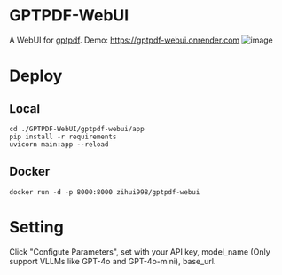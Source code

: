 # GPTPDF-WebUI

A WebUI for [gptpdf](https://github.com/CosmosShadow/gptpdf). Demo: https://gptpdf-webui.onrender.com
![image](https://github.com/user-attachments/assets/5c5278f3-2774-4a38-94c8-f62538df7769)

# Deploy
## Local

```
cd ./GPTPDF-WebUI/gptpdf-webui/app
pip install -r requirements
uvicorn main:app --reload
```

## Docker
```
docker run -d -p 8000:8000 zihui998/gptpdf-webui
```

# Setting

Click "Configute Parameters", set with your API key, model_name (Only support VLLMs like GPT-4o and GPT-4o-mini), base_url.
